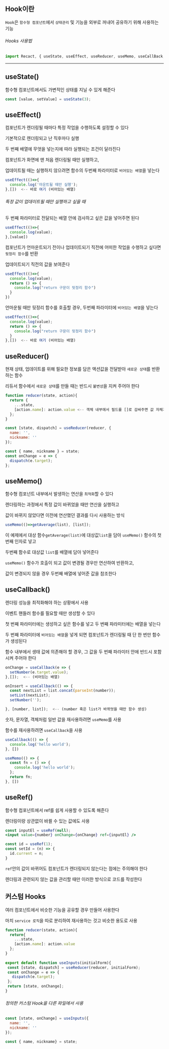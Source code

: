 ## Hook이란 
  
`Hook`은 `함수형 컴포넌트`에서 `상태관리` 및 기능을 외부로 꺼내어 공유하기 위해 사용하는 기능   
  
###### Hooks 사용법  
  
```jsx
import Recact, { useState, useEffect, useReducer, useMemo, useCallBack, useRef } from 'react';
```
  
---
  
## useState()  
  
함수형 컴포넌트에서도 가변적인 상태를 지닐 수 있게 해준다  
```jsx
const [value, setValue] = useState(3);
```
  
## useEffect()  
  
컴포넌트가 렌더링될 때마다 특정 작업을 수행하도록 설정할 수 있다  
  
기본적으로 렌더링되고 난 직후마다 실행  

두 번째 배열에 무엇을 넣는지에 따라 실행되는 조건이 달라진다  
              
컴포넌트가 화면에 맨 처음 렌더링될 때만 실행하고,  
  
업데이트될 때는 실행하지 않으려면 함수의 두번째 파라미터로 `비어있는 배열`을 넣는다  
```jsx
useEffect(()=>{
  console.log('마운트될 때만 실행');
},[])  <-- 바로 여기 (비어있는 배열)
```
  
###### 특정 값이 업데이트될 때만 실행하고 싶을 때  
  
두 번째 파라미터로 전달되는 배열 안에 검사하고 싶은 값을 넣어주면 된다  
```jsx
useEffect(()=>{
  console.log(value);
},[value])
```    
  
컴포넌트가 언마운트되기 전이나 업데이트되기 직전에 어떠한 작업을 수행하고 싶다면 `뒷정리 함수`를 반환  
  
업데이트되기 직전의 값을 보여준다  

```jsx
useEffect(()=>{
  console.log(value);
  return () => {
    console.log("return 구문이 뒷정리 함수")
  }
})
```
  
언마운될 때만 뒷정리 함수를 호출할 경우, 두번째 파라미터에 `비어있는 배열`을 넣는다  
  
```jsx
useEffect(()=>{
  console.log(value);
  return () => {
    console.log("return 구문이 뒷정리 함수")
  }
},[])  <-- 바로 여기 (비어있는 배열)
```     
               
## useReducer()  
  
현재 상태, 업데이트를 위해 필요한 정보를 담은 액션값을 전달받아 `새로운 상태`를 반환하는 함수  
  
리듀서 함수에서 `새로운 상태`를 만들 때는 반드시 `불변성`을 지켜 주어야 한다  
  
```jsx
function reducer(state, action){
  return {
    ...state,
    [action.name]: action.value <-- 객체 내부에서 필드를 []로 감싸주면 값 자체가 필드명이 된다 
  };
}

const [state, dispatch] = useReducer(reducer, {
  name: '',
  nickname: ''
});

const { name, nickname } = state;
const onChange = e => {
  dispatch(e.target);
};
```                 
                 
## useMemo()  
  
함수형 컴포넌트 내부에서 발생하는 연산을 `최적화`할 수 있다  
  
렌더링하는 과정에서 특정 값이 바뀌었을 때만 연산을 실행하고  
    
값이 바뀌지 않았다면 이전에 연산했던 결과를 다시 사용하는 방식  
  
```jsx
useMemo(()=>getAverage(list), [list]);
```
  
이 예제에서 대상 함수`getAverage(list)`에 대상값`list`을 담아 `useMemo()` 함수의 첫번째 인자로 넣고  
  
두번째 함수로 대상값 `list`를 배열에 담아 넣어준다  
  
`useMemo()` 함수가 호출이 되고 값이 변경될 경우만 연산하여 반환하고,  
  
값이 변경되지 않을 경우 두번째 배열에 넣어준 값을 참조한다  
  
## useCallback()  
  
렌더링 성능을 최적화해야 하는 상황에서 사용  
  
이벤트 핸들러 함수를 필요할 때만 생성할 수 있다  
  
첫 번째 파라미터에는 생성하고 싶은 함수를 넣고 두 번째 파라미터에는 배열을 넣는다  
  
두 번째 파라미터에 `비어있는 배열`을 넣게 되면 컴포넌트가 렌더링될 때 단 한 번만 함수가 생성된다  
  
함수 내부에서 생태 값에 의존해야 할 경우, 그 값을 두 번째 파라미터 안에 반드시 포함시켜 주어야 한다  
  
```jsx
onChange = useCallback(e => {
  setNumber(e.target.value);
},[]);  <-- (비어있는 배열)

onInsert = useCallback(() => {
  const nextList = list.concat(parseInt(number));
  setList(nextList);
  setNumber('');

}, [number, list]);  <-- (number 혹은 list가 바뀌엇을 때만 함수 생성)
```
  
  
숫자, 문자열, 객체처럼 일반 값을 재사용하려면 `useMemo`를 사용  
  
함수를 재사용하려면 `useCallback`을 사용  
  
```jsx                  
useCallback(() => {
  console.log('hello world');
}, [])

useMemo(() => {
  const fn = () => {
    console.log('hello world');
  };
  return fn;
}, [])
```        
             
## useRef()  
  
함수형 컴포넌트에서 ref를 쉽게 사용할 수 있도록 해준다  
  
렌더링이랑 상관없이 바뀔 수 있는 값에도 사용  

```jsx
const inputEl = useRef(null);
<input value={number} onChange={onChange} ref={inputEl} />

const id = useRef(1);
const setId = (n) => {
  id.current = n;
}
```                           
`ref`안의 값이 바뀌어도 컴포넌트가 렌더링되지 않는다는 점에는 주의해야 한다  
  
렌더링과 관련되지 않는 값을 관리할 때만 이러한 방식으로 코드를 작성한다  
  
## 커스텀 Hooks  
  
여러 컴포넌트에서 비슷한 기능을 공유할 경우 만들어 사용한다  
  
마치 `service 로직`을 따로 분리하여 재사용하는 것고 비슷한 용도로 사용  
  
 ```jsx
 function reducer(state, action){
   return{
     ...state,
     [action.name]: action.value
   };
 }
  
export default function useInputs(initialForm){
  const [state, dispatch] = useReducer(reducer, initialForm);
  const onChange = e => {
    dispatch(e.target);
  };
  return [state, onChange];
}
 ```
###### 정의한 커스텀 Hook을 다른 파일에서 사용  
  
```jsx
const [state, onChange] = useInputs({
  name: '',
  nickname: ''
});

const { name, nickname} = state;
```
                    
                
                 
